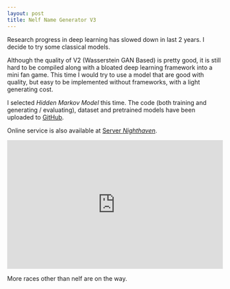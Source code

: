 ```yaml
---
layout: post
title: Nelf Name Generator V3
---
```


Research progress in deep learning has slowed down in last 2 years. I decide to try some classical models.

Although the quality of V2 (Wasserstein GAN Based) is pretty good, it is still hard to be compiled along
with a bloated deep learning framework into a mini fan game. This time I would try to use a model that are
good with quality, but easy to be implemented without frameworks, with a light generating cost.

I selected _Hidden Markov Model_ this time. The code (both training and generating / evaluating), dataset
and pretrained models have been uploaded to [GitHub](https://github.com/AeanSR/NameGen-v3).

Online service is also available at [Server _Nighthaven_](https://nighthaven.aean.net/namegen).

<script type="text/javascript">
                      function NameGenIFrameLoaded() {
                          var iFrameID = document.getElementById('NameGenIFrame');
                          if(iFrameID) {
                                iFrameID.height = "";
                                iFrameID.height = iFrameID.contentWindow.document.body.scrollHeight + "px";
                          }   
                      }
                    </script>
<iframe id="NameGenIFrame" src="https://nighthaven.aean.net/namegen" onload="NameGenIFrameLoaded()" scrolling="no" border="0" frameborder="no" framespacing="0" style="height: 300px; width: 100%;">
  <p>Your browser does not support iframes. Please visit [Server _Nighthaven_](https://nighthaven.aean.net/namegen) manually.</p>
</iframe>

More races other than nelf are on the way.

